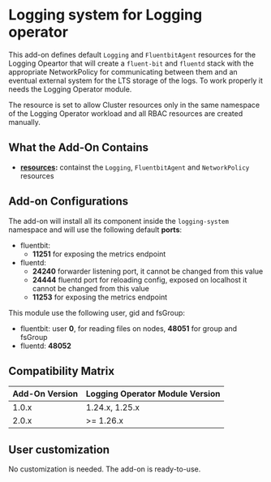 # Logging system for Logging operator

This add-on defines default `Logging` and `FluentbitAgent` resources for the Logging Opeartor that will
create a `fluent-bit` and `fluentd` stack with the appropriate NetworkPolicy for communicating between them
and an eventual external system for the LTS storage of the logs. To work properly it needs the Logging Operator module.

The resource is set to allow Cluster resources only in the same namespace of the Logging Operator workload and all RBAC
resources are created manually.

## What the Add-On Contains

- **[resources](./resources):** containst the `Logging`, `FluentbitAgent` and `NetworkPolicy` resources

## Add-on Configurations

The add-on will install all its component inside the `logging-system` namespace and will use the following
default **ports**:

- fluentbit:
  - **11251** for exposing the metrics endpoint
- fluentd:
  - **24240** forwarder listening port, it cannot be changed from this value
  - **24444** fluentd port for reloading config, exposed on localhost it cannot be changed from this value
  - **11253** for exposing the metrics endpoint

This module use the following user, gid and fsGroup:

- fluentbit: user **0**, for reading files on nodes, **48051** for group and fsGroup
- fluentd: **48052**

## Compatibility Matrix

| Add-On Version | Logging Operator Module Version |
|----------------|---------------------------------|
| 1.0.x          | 1.24.x, 1.25.x                  |
| 2.0.x          | >= 1.26.x                       |

## User customization

No customization is needed. The add-on is ready-to-use.
